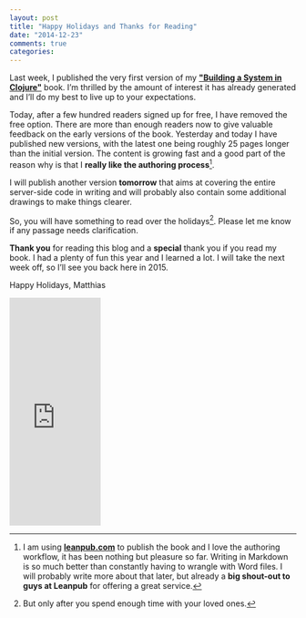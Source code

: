 ```yaml
---
layout: post
title: "Happy Holidays and Thanks for Reading"
date: "2014-12-23"
comments: true
categories: 
---
```

Last week, I published the very first version of my **["Building a System in Clojure"](https://leanpub.com/building-a-system-in-clojure)** book. I’m thrilled by the amount of interest it has already generated and I’ll do my best to live up to your expectations.

Today, after a few hundred readers signed up for free, I have removed the free option. There are more than enough readers now to give valuable feedback on the early versions of the book.
Yesterday and today I have published new versions, with the latest one being roughly 25 pages longer than the initial version. The content is growing fast and a good part of the reason why is that I **really like the authoring process**[^1].

I will publish another version **tomorrow** that aims at covering the entire server-side code in writing and will probably also contain some additional drawings to make things clearer.

So, you will have something to read over the holidays[^2]. Please let me know if any passage needs clarification.

**Thank you** for reading this blog and a **special** thank you if you read my book. I had a plenty of fun this year and I learned a lot. I will take the next week off, so I’ll see you back here in 2015.

Happy Holidays,
Matthias

<iframe width="160" height="400" src="https://leanpub.com/building-a-system-in-clojure/embed" frameborder="0" allowtransparency="true"></iframe>

[^1]: I am using **[leanpub.com](https://leanpub.com)** to publish the book and I love the authoring workflow, it has been nothing but pleasure so far. Writing in Markdown is so much better than constantly having to wrangle with Word files. I will probably write more about that later, but already a **big shout-out to guys at Leanpub** for offering a great service.

[^2]: But only after you spend enough time with your loved ones.


